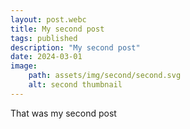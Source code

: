 ```yaml
---
layout: post.webc
title: My second post
tags: published
description: "My second post"
date: 2024-03-01
image: 
    path: assets/img/second/second.svg
    alt: second thumbnail
---
```

That was my second post